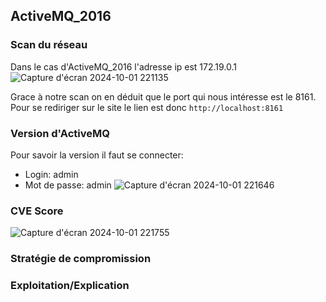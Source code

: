## ActiveMQ_2016

### Scan du réseau
Dans le cas d'ActiveMQ_2016 l'adresse ip est 172.19.0.1
![Capture d'écran 2024-10-01 221135](https://github.com/user-attachments/assets/b0867f80-78f0-404d-8523-40b34e8fb76b)


Grace à notre scan on en déduit que le port qui nous intéresse est le 8161.
Pour se rediriger sur le site le lien est donc `http://localhost:8161`

### Version d'ActiveMQ 
Pour savoir la version il faut se connecter:  
- Login: admin
- Mot de passe: admin
![Capture d'écran 2024-10-01 221646](https://github.com/user-attachments/assets/2c0e9b96-c9f4-4b3d-9914-b44cb599d0cb)


### CVE Score
![Capture d'écran 2024-10-01 221755](https://github.com/user-attachments/assets/68e72d06-2c1d-48d4-9a75-dc8e3dfc7992)

### Stratégie de compromission

### Exploitation/Explication
